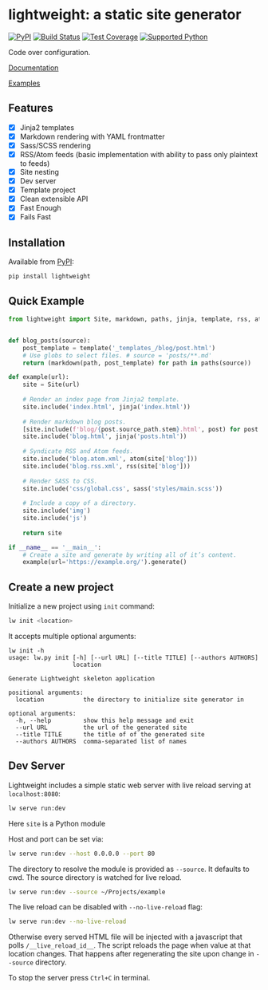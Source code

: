 # lightweight: a static site generator 
[![PyPI](https://img.shields.io/pypi/v/lightweight)][pypi]
[![Build Status](https://img.shields.io/azure-devops/build/misha-drachuk/lightweight/8)](https://dev.azure.com/misha-drachuk/lightweight/_build/latest?definitionId=8&branchName=master)
[![Test Coverage](https://img.shields.io/coveralls/github/mdrachuk/lightweight/master)](https://coveralls.io/github/mdrachuk/lightweight)
[![Supported Python](https://img.shields.io/pypi/pyversions/lightweight)][pypi]

Code over configuration.

[Documentation][docs]

[Examples](https://github.com/mdrachuk/lightweight-examples)



## Features
- [x] Jinja2 templates
- [x] Markdown rendering with YAML frontmatter
- [x] Sass/SCSS rendering
- [x] RSS/Atom feeds (basic implementation with ability to pass only plaintext to feeds)
- [x] Site nesting
- [x] Dev server
- [x] Template project
- [x] Clean extensible API 
- [x] Fast Enough
- [x] Fails Fast

## Installation
Available from [PyPI][pypi]:
```shell
pip install lightweight
```

## Quick Example
```python
from lightweight import Site, markdown, paths, jinja, template, rss, atom, sass


def blog_posts(source):
    post_template = template('_templates_/blog/post.html')
    # Use globs to select files. # source = 'posts/**.md'
    return (markdown(path, post_template) for path in paths(source))

def example(url):
    site = Site(url)
    
    # Render an index page from Jinja2 template.
    site.include('index.html', jinja('index.html'))
    
    # Render markdown blog posts.
    [site.include(f'blog/{post.source_path.stem}.html', post) for post in blog_posts('posts/**.md')]
    site.include('blog.html', jinja('posts.html'))
    
    # Syndicate RSS and Atom feeds.
    site.include('blog.atom.xml', atom(site['blog']))
    site.include('blog.rss.xml', rss(site['blog']))
    
    # Render SASS to CSS.
    site.include('css/global.css', sass('styles/main.scss'))
    
    # Include a copy of a directory.
    site.include('img')
    site.include('js')
    
    return site   

if __name__ == '__main__':
    # Create a site and generate by writing all of it’s content. 
    example(url='https://example.org/').generate()
```

## Create a new project

Initialize a new project using `init` command:
```bash
lw init <location>
```

It accepts multiple optional arguments:
```
lw init -h
usage: lw.py init [-h] [--url URL] [--title TITLE] [--authors AUTHORS]
                  location

Generate Lightweight skeleton application

positional arguments:
  location           the directory to initialize site generator in

optional arguments:
  -h, --help         show this help message and exit
  --url URL          the url of the generated site
  --title TITLE      the title of of the generated site
  --authors AUTHORS  comma-separated list of names
```

## Dev Server

Lightweight includes a simple static web server with live reload serving at `localhost:8080`:
```bash
lw serve run:dev
```
Here `site` is a Python module 

Host and port can be set via:
```bash
lw serve run:dev --host 0.0.0.0 --port 80
```

The directory to resolve the module is provided as `--source`. It defaults to cwd.
The source directory is watched for live reload. 
```bash
lw serve run:dev --source ~/Projects/example
```

The live reload can be disabled with `--no-live-reload` flag:
```bash
lw serve run:dev --no-live-reload
```
Otherwise every served HTML file will be injected with a javascript that polls `/__live_reload_id__`.
The script reloads the page when value at that location changes.
That happens after regenerating the site upon change in `--source` directory.

To stop the server press `Ctrl+C` in terminal.


[pypi]: https://pypi.org/project/lightweight/
[docs]: https://lightweight.readthedocs.io/en/latest/ 
